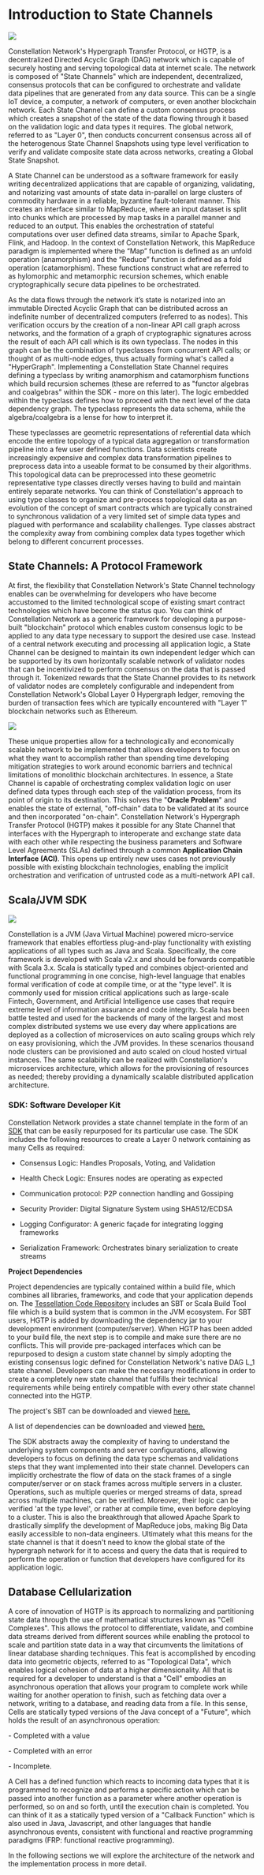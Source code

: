 # Introduction to State Channels

![](https://github.com/Constellation-Labs/documentation-hub/blob/main/static/img/coreconcepts/1-%20existing%20apps.jpeg)

Constellation Network's Hypergraph Transfer Protocol, or HGTP, is a
decentralized Directed Acyclic Graph (DAG) network which is capable of
securely hosting and serving topological data at internet scale. The
network is composed of "State Channels" which are independent, decentralized,
consensus protocols that can be configured to orchestrate and validate
data pipelines that are generated from any data source. This can be a
single IoT device, a computer, a network of computers, or even another
blockchain network. Each State Channel can define a custom consensus
process which creates a snapshot of the state of the data flowing
through it based on the validation logic and data types it requires. The
global network, referred to as "Layer 0", then conducts concurrent
consensus across all of the heterogenous State Channel Snapshots using
type level verification to verify and validate composite state data
across networks, creating a Global State Snapshot.

A State Channel can be understood as a software framework for easily writing decentralized applications that are capable of organizing, validating, and notarizing vast amounts of state data in-parallel on large clusters of commodity hardware in a reliable, byzantine fault-tolerant manner. This creates an interface similar to MapReduce, where an input dataset is split into chunks which are processed by map tasks in a parallel manner and reduced to an output. This enables the orchestration of stateful computations over user defined data streams, similar to Apache Spark, Flink, and Hadoop. In the context of Constellation Network, this MapReduce paradigm is implemented where the “Map” function is defined as an unfold operation (anamorphism) and the “Reduce” function is defined as a fold operation (catamorphism). These functions construct what are referred to as hylomorphic and metamorphic recursion schemes, which enable cryptographically secure data pipelines to be orchestrated.

As the data flows through the network it’s state is notarized into an immutable Directed Acyclic Graph that can be distributed across an indefinite number of decentralized computers (referred to as nodes).   This verification
occurs by the creation of a non-linear API call graph across networks,
and the formation of a graph of cryptographic signatures across the
result of each API call which is its own typeclass. The nodes in this
graph can be the combination of typeclasses from concurrent API calls;
or thought of as multi-node edges, thus actually forming what\'s called
a \"HyperGraph\". Implementing a Constellation
State Channel  requires defining a typeclass by writing anamorphism and
catamorphism functions which build recursion schemes (these are referred to as "functor algebras and coalgebras" within the SDK - more on this later). The logic embedded within the typeclass defines how to
proceed with the next level of the data dependency graph. The typeclass represents the data schema,
while the algebra/coalgebra is a lense for how to interpret it. 

These typeclasses are geometric representations of referential data which encode the entire
topology of a typical data aggregation or transformation pipeline into a
few user defined functions. Data scientists create increasingly
expensive and complex data transformation pipelines to preprocess data
into a useable format to be consumed by their algorithms. This
topological data can be preprocessed into these geometric representative
type classes directly verses having to build and maintain entirely
separate networks. You can think of Constellation's approach to using
type classes to organize and pre-process topological data as an
evolution of the concept of smart contracts which are typically
constrained to synchronous validation of a very limited set of simple
data types and plagued with performance and scalability challenges. Type
classes abstract the complexity away from combining complex data types
together which belong to different concurrent processes.

## State Channels: A Protocol Framework

At first, the flexibility that Constellation Network's State Channel
technology enables can be overwhelming for developers who have become
accustomed to the limited technological scope of existing smart contract
technologies which have become the status quo. You can think of Constellation Network
as a generic framework for developing a purpose-built "blockchain" protocol which enables custom consensus logic to be applied to any data type necessary to support
the desired use case. Instead of a central network executing and
processing all application logic, a State Channel can be designed to maintain its own
independent ledger which can be supported by its own horizontally scalable network of validator nodes
that can be incentivized to perform consensus on the data that is passed
through it. Tokenized rewards that the State Channel provides to its
network of validator nodes are completely configurable and independent
from Constellation Network's Global Layer 0 Hypergraph ledger, removing the burden of transaction fees which are typically encountered with "Layer 1" blockchain networks such as Ethereum.


![](https://github.com/Constellation-Labs/documentation-hub/blob/main/static/img/coreconcepts/2%20-%20SDK.jpeg)


These unique properties allow for a technologically and economically
scalable network to be implemented that allows developers to focus on
what they want to accomplish rather than spending time developing
mitigation strategies to work around economic barriers and technical
limitations of monolithic blockchain architectures. In essence, a State
Channel is capable of orchestrating complex validation logic on user
defined data types through each step of the validation process, from its
point of origin to its destination. This solves the "**Oracle Problem**" and
enables the state of external, "off-chain" data to be validated at its source and
then incorporated "on-chain". Constellation Network's Hypergraph Transfer Protocol (HGTP) makes it  possible for any State
Channel that interfaces with the Hypergraph to interoperate and exchange state data with
each other while respecting the business parameters and Software Level Agreements (SLAs) defined through a common **Application Chain Interface (ACI)**. This opens up entirely 
new uses cases not previously possible with existing blockchain
technologies, enabling the implicit orchestration and verification of untrusted code as a multi-network API call.

## Scala/JVM SDK

![](https://github.com/Constellation-Labs/documentation-hub/blob/main/static/img/coreconcepts/3%20-%20Pipeline.jpeg)

Constellation is a JVM (Java Virtual Machine) powered
micro-service framework that enables effortless plug-and-play
functionality with existing applications of all types such as Java and
Scala. Specifically, the core framework is developed with Scala v2.x and
should be forwards compatible with Scala 3.x. Scala is statically typed
and combines object-oriented and functional programming in one concise,
high-level language that enables formal verification of code at compile
time, or at the "type level". It is commonly used for mission critical
applications such as large-scale Fintech, Government, and Artificial
Intelligence use cases that require extreme level of information
assurance and code integrity. Scala has been battle tested and used for
the backends of many of the largest and most complex distributed systems
we use every day where applications are deployed as a collection of
microservices on auto scaling groups which rely on easy provisioning,
which the JVM provides. In these scenarios thousand node clusters can be
provisioned and auto scaled on cloud hosted virtual instances. The same
scalability can be realized with Constellation's microservices
architecture, which allows for the provisioning of resources as needed;
thereby providing a dynamically scalable distributed application
architecture.

### SDK: Software Developer Kit

Constellation Network provides a state channel template in the form of
an
[SDK](https://github.com/Constellation-Labs/tessellation/tree/696177b7a3770ed305ec2504ac02dbd187033aa9/modules/sdk/src/main/scala/org/tessellation/sdk)
that can be easily repurposed for its particular use case. The SDK
includes the following resources to create a Layer 0 network containing
as many Cells as required:

-   Consensus Logic: Handles Proposals, Voting, and Validation

-   Health Check Logic: Ensures nodes are operating as expected

-   Communication protocol: P2P connection handling and
    Gossiping

-   Security Provider: Digital Signature System using SHA512/ECDSA

-   Logging Configurator: A generic façade for integrating logging frameworks

-   Serialization Framework: Orchestrates binary serialization to create
    streams

**Project Dependencies**

Project dependencies are typically contained within a build file, which
combines all libraries, frameworks, and code that your application
depends on. The [Tessellation Code
Repository](https://github.com/Constellation-Labs/tessellation/)
includes an SBT or Scala Build Tool file which is a build system that is
common in the JVM ecosystem. For SBT users, HGTP is added by downloading
the dependency jar to your development environment (computer/server).
When HGTP has been added to your build file, the next step is to compile
and make sure there are no conflicts. This will provide pre-packaged
interfaces which can be repurposed to design a custom state channel by
simply adopting the existing consensus logic defined for Constellation
Network's native DAG L_1 state channel. Developers can make the
necessary modifications in order to create a completely new state
channel that fulfills their technical requirements while being entirely compatible with every other state channel connected into the HGTP.

The project's SBT can be downloaded and viewed
[here.](https://github.com/Constellation-Labs/tessellation/blob/ff1ef41b727730df5cb2f59edef1c017168e046d/build.sbt)

A list of dependencies can be downloaded and viewed
[here.](https://github.com/Constellation-Labs/tessellation/blob/ff1ef41b727730df5cb2f59edef1c017168e046d/project/Dependencies.scala)


The SDK abstracts away the complexity of having to understand
the underlying system components and server configurations, allowing
developers to focus on defining the data type schemas and validations
steps that they want implemented into their state channel. Developers
can implicitly orchestrate the flow of data on the stack frames of a
single computer/server or on stack frames across multiple servers in a
cluster. Operations, such as multiple queries or merged streams of data,
spread across multiple machines, can be verified. Moreover, their logic
can be verified 'at the type level', or rather at compile time, even
before deploying to a cluster. This is also the breakthrough that
allowed Apache Spark to drastically simplify the development of MapReduce jobs,
making Big Data easily accessible to non-data engineers. Ultimately what
this means for the state channel is that it doesn't need to know the
global state of the hypergraph network for it to access and query the
data that is required to perform the operation or function that
developers have configured for its application logic.

## Database Cellularization

A core of innovation of HGTP is its approach to normalizing and
partitioning state data through the use of mathematical structures known
as "Cell Complexes". This allows the protocol to differentiate,
validate, and combine data streams derived from different sources while
enabling the protocol to scale and partition state data in a way that
circumvents the limitations of linear database sharding techniques. This feat is accomplished by encoding data into geometric objects, referred to as "Topological Data", which enables logical cohesion of data at a higher dimensionality. All
that is required for a developer to understand is that a "Cell" embodies
an asynchronous operation that allows your program to complete work
while waiting for another operation to finish, such as fetching data
over a network, writing to a database, and reading data from a file. In
this sense, Cells are statically typed versions of the Java concept of a
\"Future\", which holds the result of an asynchronous operation:

\- Completed with a value

\- Completed with an error

\- Incomplete.

A Cell has a defined function which reacts to incoming data types that
it is programmed to recognize and performs a specific action which can
be passed into another function as a parameter where another operation
is performed, so on and so forth, until the execution chain is
completed. You can think of it as a statically typed version of a
\"Callback Function\" which is also used in Java, Javascript, and other
languages that handle asynchronous events, consistent with functional
and reactive programming paradigms (FRP: functional reactive
programming).

In the following sections we will explore the architecture of the
network and the implementation process in more detail.